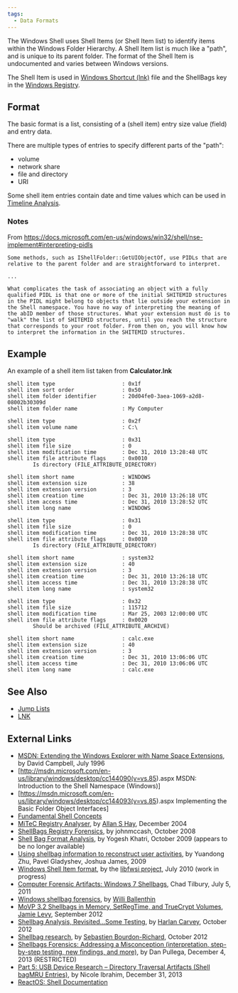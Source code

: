 ```yaml
---
tags:
  - Data Formats
---
```

The Windows Shell uses Shell Items (or Shell Item list) to identify items
within the Windows Folder Hierarchy. A Shell Item list is much like a "path",
and is unique to its parent folder. The format of the Shell Item is
undocumented and varies between Windows versions.

The Shell Item is used in [Windows Shortcut (lnk)](lnk.md) file and the
ShellBags key in the [Windows Registry](windows_registry.md).

## Format

The basic format is a list, consisting of a (shell item) entry size
value (field) and entry data.

There are multiple types of entries to specify different parts of the
"path":

- volume
- network share
- file and directory
- URI

Some shell item entries contain date and time values which can be used
in [Timeline Analysis](timeline_analysis.md).

### Notes

From
<https://docs.microsoft.com/en-us/windows/win32/shell/nse-implement#interpreting-pidls>

    Some methods, such as IShellFolder::GetUIObjectOf, use PIDLs that are relative to the parent folder and are straightforward to interpret.

    ...

    What complicates the task of associating an object with a fully qualified PIDL is that one or more of the initial SHITEMID structures in the PIDL might belong to objects that lie outside your extension in the Shell namespace. You have no way of interpreting the meaning of the abID member of those structures. What your extension must do is to "walk" the list of SHITEMID structures, until you reach the structure that corresponds to your root folder. From then on, you will know how to interpret the information in the SHITEMID structures.

## Example

An example of a shell item list taken from **Calculator.lnk**

    shell item type                     : 0x1f
    shell item sort order               : 0x50
    shell item folder identifier        : 20d04fe0-3aea-1069-a2d8-08002b30309d
    shell item folder name              : My Computer

    shell item type                     : 0x2f
    shell item volume name              : C:\

    shell item type                     : 0x31
    shell item file size                : 0
    shell item modification time        : Dec 31, 2010 13:28:48 UTC
    shell item file attribute flags     : 0x0010
            Is directory (FILE_ATTRIBUTE_DIRECTORY)

    shell item short name               : WINDOWS
    shell item extension size           : 38
    shell item extension version        : 3
    shell item creation time            : Dec 31, 2010 13:26:18 UTC
    shell item access time              : Dec 31, 2010 13:28:52 UTC
    shell item long name                : WINDOWS

    shell item type                     : 0x31
    shell item file size                : 0
    shell item modification time        : Dec 31, 2010 13:28:38 UTC
    shell item file attribute flags     : 0x0010
            Is directory (FILE_ATTRIBUTE_DIRECTORY)

    shell item short name               : system32
    shell item extension size           : 40
    shell item extension version        : 3
    shell item creation time            : Dec 31, 2010 13:26:18 UTC
    shell item access time              : Dec 31, 2010 13:28:38 UTC
    shell item long name                : system32

    shell item type                     : 0x32
    shell item file size                : 115712
    shell item modification time        : Mar 25, 2003 12:00:00 UTC
    shell item file attribute flags     : 0x0020
            Should be archived (FILE_ATTRIBUTE_ARCHIVE)

    shell item short name               : calc.exe
    shell item extension size           : 40
    shell item extension version        : 3
    shell item creation time            : Dec 31, 2010 13:06:06 UTC
    shell item access time              : Dec 31, 2010 13:06:06 UTC
    shell item long name                : calc.exe

## See Also

- [Jump Lists](jump_lists.md)
- [LNK](lnk.md)

## External Links

- [MSDN: Extending the Windows Explorer with Name Space Extensions](http://www.microsoft.com/msj/archive/S332.aspx),
  by David Campbell, July 1996
- \[<http://msdn.microsoft.com/en-us/library/windows/desktop/cc144090(v=vs.85>).aspx
  MSDN: Introduction to the Shell Namespace (Windows)\]
- \[<https://msdn.microsoft.com/en-us/library/windows/desktop/cc144093(v=vs.85>).aspx
  Implementing the Basic Folder Object Interfaces\]
- [Fundamental Shell Concepts](http://netez.com/2xExplorer/shellFAQ/bg_shell.html)
- [MiTeC Registry Analyser](http://mysite.verizon.net/hartsec/files/WRA_Guidance.pdf),
  by [Allan S Hay](allan_hay.md), December 2004
- [ShellBags Registry Forensics](http://computer-forensics.sans.org/blog/2008/10/31/shellbags-registry-forensics/),
  by johnmccash, October 2008
- [Shell Bag Format Analysis](http://42llc.net/?p=385), by Yogesh Khatri,
  October 2009 (appears to be no longer available)
- [Using shellbag information to reconstruct user activities](http://www.dfrws.org/2009/proceedings/p69-zhu.pdf),
  by Yuandong Zhu, Pavel Gladyshev, Joshua James, 2009
- [Windows Shell Item format](https://github.com/libyal/libfwsi/blob/master/documentation/Windows%20Shell%20Item%20format.asciidoc),
  by the [libfwsi project](libfwsi.md), July 2010 (work in progress)
- [Computer Forensic Artifacts: Windows 7 Shellbags](http://computer-forensics.sans.org/blog/2011/07/05/shellbags),
  Chad Tilbury, July 5, 2011
- [Windows shellbag forensics](http://www.williballenthin.com/forensics/shellbags/index.html),
  by [Willi Ballenthin](willi_ballenthin.md)
- [MoVP 3.2 Shellbags in Memory, SetRegTime, and TrueCrypt Volumes](http://volatility-labs.blogspot.ca/2012/09/movp-32-shellbags-in-memory-setregtime.html),
  [Jamie Levy](jamie_levy.md), September 2012
- [Shellbag Analysis, Revisited...Some Testing](http://windowsir.blogspot.ch/2012/10/shellbag-analysis-revisitedsome-testing.html),
  by [Harlan Carvey](harlan_carvey.md), October 2012
- [Shellbag research](http://tech.groups.yahoo.com/group/win4n6/message/7623),
  by [Sebastien Bourdon-Richard](sebastien_bourdon-richard.md), October 2012
- [Shellbags Forensics: Addressing a Misconception (interpretation, step-by-step testing, new findings, and more)](http://www.4n6k.com/2013/12/shellbags-forensics-addressing.html),
  by Dan Pullega, December 4, 2013 (RESTRICTED)
- [Part 5: USB Device Research – Directory Traversal Artifacts (Shell bagMRU Entries)](http://nicoleibrahim.com/part-5-usb-device-research-directory-traversal-artifacts-shell-bagmru-entries/),
  by Nicole Ibrahim, December 31, 2013
- [ReactOS: Shell Documentation](https://reactos.org/wiki/Shell_Documentation)
